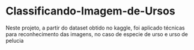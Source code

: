 # Classificando-Imagem-de-Ursos
Neste projeto, a partir do dataset obtido no kaggle, foi aplicado técnicas para reconhecimento das imagens, no caso de especie de urso e urso de pelucia
